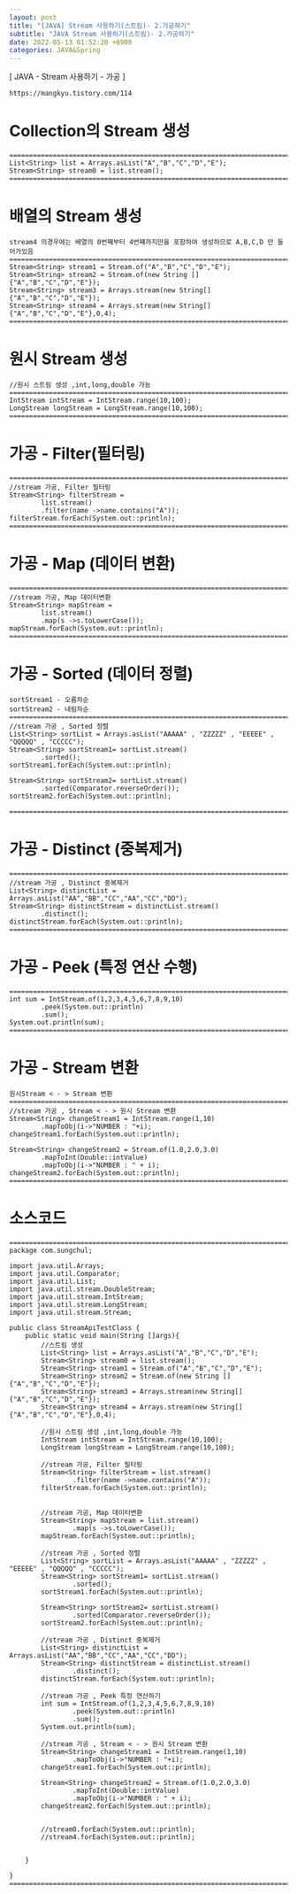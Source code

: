 ```yaml
---  
layout: post  
title: "[JAVA] Stream 사용하기(스트림)- 2.가공하기"  
subtitle: "JAVA Stream 사용하기(스트림)- 2.가공하기"  
date: 2022-05-13 01:52:20 +0900  
categories: JAVA&Spring  
---  
```

[ JAVA - Stream 사용하기 - 가공 ]  
  
	https://mangkyu.tistory.com/114  
  
# Collection의 Stream 생성   
  
	=================================================================================================================  
	List<String> list = Arrays.asList("A","B","C","D","E");  
	Stream<String> stream0 = list.stream();  
	=================================================================================================================  
  
# 배열의 Stream 생성  
	stream4 의경우에는 배열의 0번째부터 4번쨰까지만을 포함하여 생성하므로 A,B,C,D 만 들어가있음  
	=================================================================================================================  
	Stream<String> stream1 = Stream.of("A","B","C","D","E");  
	Stream<String> stream2 = Stream.of(new String []{"A","B","C","D","E"});  
	Stream<String> stream3 = Arrays.stream(new String[]{"A","B","C","D","E"});  
	Stream<String> stream4 = Arrays.stream(new String[]{"A","B","C","D","E"},0,4);  
	=================================================================================================================  
  
# 원시 Stream 생성  
	//원시 스트림 생성 ,int,long,double 가능	  
	=================================================================================================================  
	IntStream intStream = IntStream.range(10,100);  
	LongStream longStream = LongStream.range(10,100);  
	=================================================================================================================  
  
  
# 가공 - Filter(필터링)  
  
	=================================================================================================================  
	//stream 가공, Filter 필터링  
	Stream<String> filterStream =  
			list.stream()  
			.filter(name ->name.contains("A"));  
	filterStream.forEach(System.out::println);  
	=================================================================================================================  
  
  
# 가공 - Map (데이터 변환)  
	  
	=================================================================================================================  
	//stream 가공, Map 데이터변환  
	Stream<String> mapStream =  
			list.stream()  
			.map(s ->s.toLowerCase());  
	mapStream.forEach(System.out::println);  
	=================================================================================================================  
  
  
  
# 가공 - Sorted (데이터 정렬)  
	sortStream1 - 오름차순  
	sortStream2 - 내림차순  
	=================================================================================================================  
	//stream 가공 , Sorted 정렬  
	List<String> sortList = Arrays.asList("AAAAA" , "ZZZZZ" , "EEEEE" , "QQQQQ" , "CCCCC");  
	Stream<String> sortStream1= sortList.stream()  
			.sorted();  
	sortStream1.forEach(System.out::println);  
	  
	Stream<String> sortStream2= sortList.stream()  
			.sorted(Comparator.reverseOrder());  
	sortStream2.forEach(System.out::println);  
  
	=================================================================================================================  
  
  
  
# 가공 - Distinct (중복제거)  
  
	=================================================================================================================  
	//stream 가공 , Distinct 중복제거  
	List<String> distinctList = Arrays.asList("AA","BB","CC","AA","CC","DD");  
	Stream<String> distinctStream = distinctList.stream()  
			.distinct();  
	distinctStream.forEach(System.out::println);  
	=================================================================================================================  
  
  
# 가공 - Peek  (특정 연산 수행)  
	  
	=================================================================================================================  
	int sum = IntStream.of(1,2,3,4,5,6,7,8,9,10)  
			.peek(System.out::println)  
			.sum();  
	System.out.println(sum);  
	=================================================================================================================  
  
  
# 가공 - Stream 변환   
	원시Stream < - > Stream 변환  
	=================================================================================================================  
	//stream 가공 , Stream < - > 원시 Stream 변환  
	Stream<String> changeStream1 = IntStream.range(1,10)  
			.mapToObj(i->"NUMBER : "+i);  
	changeStream1.forEach(System.out::println);  
  
	Stream<String> changeStream2 = Stream.of(1.0,2.0,3.0)  
			.mapToInt(Double::intValue)  
			.mapToObj(i->"NUMBER : " + i);  
	changeStream2.forEach(System.out::println);  
	=================================================================================================================  
  
  
# 소스코드  
	=================================================================================================================  
	package com.sungchul;  
  
	import java.util.Arrays;  
	import java.util.Comparator;  
	import java.util.List;  
	import java.util.stream.DoubleStream;  
	import java.util.stream.IntStream;  
	import java.util.stream.LongStream;  
	import java.util.stream.Stream;  
  
	public class StreamApiTestClass {  
		public static void main(String []args){  
			//스트림 생성  
			List<String> list = Arrays.asList("A","B","C","D","E");  
			Stream<String> stream0 = list.stream();  
			Stream<String> stream1 = Stream.of("A","B","C","D","E");  
			Stream<String> stream2 = Stream.of(new String []{"A","B","C","D","E"});  
			Stream<String> stream3 = Arrays.stream(new String[]{"A","B","C","D","E"});  
			Stream<String> stream4 = Arrays.stream(new String[]{"A","B","C","D","E"},0,4);  
  
			//원시 스트림 생성 ,int,long,double 가능  
			IntStream intStream = IntStream.range(10,100);  
			LongStream longStream = LongStream.range(10,100);  
  
			//stream 가공, Filter 필터링  
			Stream<String> filterStream = list.stream()  
					.filter(name ->name.contains("A"));  
			filterStream.forEach(System.out::println);  
  
  
			//stream 가공, Map 데이터변환  
			Stream<String> mapStream = list.stream()  
					.map(s ->s.toLowerCase());  
			mapStream.forEach(System.out::println);  
  
			//stream 가공 , Sorted 정렬  
			List<String> sortList = Arrays.asList("AAAAA" , "ZZZZZ" , "EEEEE" , "QQQQQ" , "CCCCC");  
			Stream<String> sortStream1= sortList.stream()  
					.sorted();  
			sortStream1.forEach(System.out::println);  
  
			Stream<String> sortStream2= sortList.stream()  
					.sorted(Comparator.reverseOrder());  
			sortStream2.forEach(System.out::println);  
  
			//stream 가공 , Distinct 중복제거  
			List<String> distinctList = Arrays.asList("AA","BB","CC","AA","CC","DD");  
			Stream<String> distinctStream = distinctList.stream()  
					.distinct();  
			distinctStream.forEach(System.out::println);  
  
			//stream 가공 , Peek 특정 연산하기  
			int sum = IntStream.of(1,2,3,4,5,6,7,8,9,10)  
					.peek(System.out::println)  
					.sum();  
			System.out.println(sum);  
  
			//stream 가공 , Stream < - > 원시 Stream 변환  
			Stream<String> changeStream1 = IntStream.range(1,10)  
					.mapToObj(i->"NUMBER : "+i);  
			changeStream1.forEach(System.out::println);  
  
			Stream<String> changeStream2 = Stream.of(1.0,2.0,3.0)  
					.mapToInt(Double::intValue)  
					.mapToObj(i->"NUMBER : " + i);  
			changeStream2.forEach(System.out::println);  
  
  
			//stream0.forEach(System.out::println);  
			//stream4.forEach(System.out::println);  
  
  
		}  
  
	}  
	=================================================================================================================  
